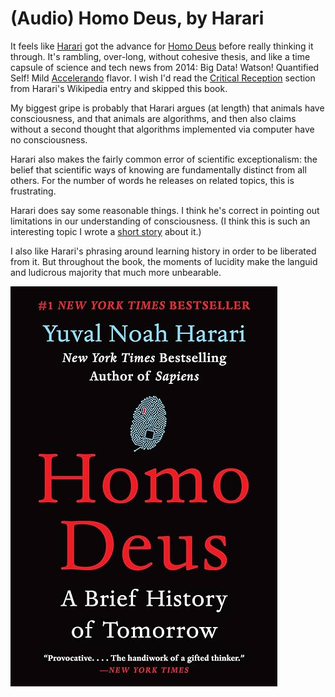 # (Audio) Homo Deus, by Harari

It feels like [Harari][] got the advance for [Homo Deus][] before
really thinking it through. It's rambling, over-long, without cohesive
thesis, and like a time capsule of science and tech news from 2014:
Big Data! Watson! Quantified Self! Mild [Accelerando][] flavor. I wish
I'd read the [Critical Reception][] section from Harari's Wikipedia
entry and skipped this book.

[Homo Deus]: https://en.wikipedia.org/wiki/Homo_Deus:_A_Brief_History_of_Tomorrow "Homo Deus: A Brief History of Tomorrow"
[Harari]: https://en.wikipedia.org/wiki/Yuval_Noah_Harari "Yuval Noah Harari"
[Accelerando]: /20191108-accelerando_by_stross/ "Accelerando, by Stross"
[Critical Reception]: https://en.wikipedia.org/wiki/Yuval_Noah_Harari#Critical_reception


My biggest gripe is probably that Harari argues (at length) that
animals have consciousness, and that animals are algorithms, and then
also claims without a second thought that algorithms implemented via
computer have no consciousness.

Harari also makes the fairly common error of scientific
exceptionalism: the belief that scientific ways of knowing are
fundamentally distinct from all others. For the number of words he
releases on related topics, this is frustrating.


Harari does say some reasonable things. I think he's correct in
pointing out limitations in our understanding of consciousness. (I
think this is such an interesting topic I wrote a [short story][]
about it.)

[short story]: /20230325-conversion_of_guelph_energy_to_mass/ "Conversion of Guelph energy to mass (p=0.049)"


I also like Harari's phrasing around learning history in order to be
liberated from it. But throughout the book, the moments of lucidity
make the languid and ludicrous majority that much more unbearable.


![cover](cover.jpg)
